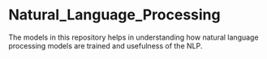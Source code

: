 # Natural_Language_Processing
The models in this repository helps in understanding how natural language processing models are trained and usefulness of the NLP.
